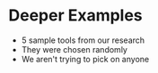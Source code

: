 <!SLIDE bullets>

# Deeper Examples

* 5 sample tools from our research
* They were chosen randomly
* We aren't trying to pick on anyone
